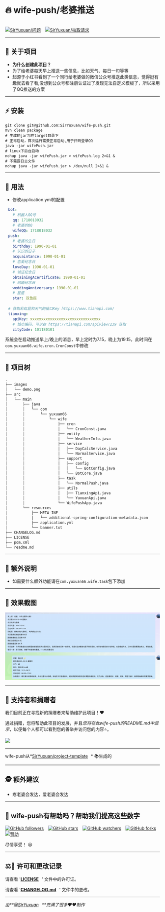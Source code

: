 
# 🔥 **wife-push/老婆推送**

<div align="left">
  <br>
  <a href="https://github.com/SirYuxuan/wife-push/issues">
    <img src="https://img.shields.io/github/issues/SirYuxuan/wife-push?color=0088ff&style=for-the-badge&logo=github" alt="SirYuxuan/问题"/>
  </a>
  <a href="https://github.com/SirYuxuan/wife-push/pulls">
    <img src="https://img.shields.io/github/issues-pr/SirYuxuan/wife-push?color=0088ff&style=for-the-badge&logo=github"  alt="SirYuxuan/拉取请求"/>
  </a>

</div>

---

## 🤔 **关于项目**

- **为什么创建此项目？**
- 为了给老婆每天早上推送一些信息，比如天气、每日一句等等
- 起源于小红书看到了一个同行给老婆做的微信公众号推送此类信息，觉得挺有趣就去看了看,没想到公众号都注册认证过了发现无法自定义模板了，所以采用了QQ推送的方案

---

## ⚡ **安装**

```shell
git clone git@github.com:SirYuxuan/wife-push.git
mvn clean package
# 生成的jar包在target目录下
# 正常启动，首次运行需要正常启动,用于扫码登录QQ
java -jar wifePush.jar
# linux下后台启动
nohup java -jar wifePush.jar > wifePush.log 2>&1 &
# 不需要日志文件
nohup java -jar wifePush.jar > /dev/null 2>&1 &
```

---

## 🚀 **用法**

* 修改application.yml的配置
```yaml
bot:
  # 机器人QQ号
  qq: 1718018032
  # 老婆的QQ
  wifeQQ: 1718018032
push:
  # 老婆的生日
  birthday: 1990-01-01
  # 认识的日子
  acquaintance: 1990-01-01
  # 恋爱纪念日
  loveDay: 1990-01-01
  # 领证纪念日
  obtainingACertificate: 1990-01-01
  # 结婚纪念日
  weddingAnniversary: 1990-01-01
  # 星座
  star: 双鱼座

# 获取彩虹屁和天气的接口Key https://www.tianapi.com/
tianxing:
  apiKey: xxxxxxxxxxxxxxxxxxxxxxxxxxxxxxxx
  # 城市编码，可以在 https://tianapi.com/apiview/239 获取
  cityCode: 101180101
```
系统会在启动推送早上/晚上的消息，早上定时为7.15，晚上为19.15，此时间在`com.yuxuan66.wife.cron.CronConst`中修改

---

## 🌲 **项目树**

```
.
├── images
│   └── demo.png
├── src
│   └── main
│       ├── java
│       │   └── com
│       │       └── yuxuan66
│       │           └── wife
│       │               ├── cron
│       │               │   └── CronConst.java
│       │               ├── entity
│       │               │   └── WeatherInfo.java
│       │               ├── service
│       │               │   ├── DayCalcService.java
│       │               │   └── NormalService.java
│       │               ├── support
│       │               │   ├── config
│       │               │   │   └── BotConfig.java
│       │               │   └── BotCore.java
│       │               ├── task
│       │               │   └── NormalPush.java
│       │               ├── utils
│       │               │   ├── TianxingApi.java
│       │               │   └── YuxuanApi.java
│       │               └── WifePushApp.java
│       └── resources
│           ├── META-INF
│           │   └── additional-spring-configuration-metadata.json
│           ├── application.yml
│           └── banner.txt
├── CHANGELOG.md
├── LICENSE
├── pom.xml
└── readme.md

```

---

## 📝 **额外说明**

* 如需要什么额外功能请在`com.yuxuan66.wife.task`包下添加

---

## 📸 **效果截图**

<!-- ... [一些描述性图片] -->
![](https://raw.githubusercontent.com/SirYuxuan/wife-push/master/images/demo.png)

---

## 🍰 **支持者和捐赠者**


我们目前正在寻找新的捐赠者来帮助维护此项目！❤️

通过捐赠，您将帮助此项目的发展，并且*您将在此wife-push的README.md中显示*，以便每个人都可以看到您的善举并访问您的内容⭐。

<a target="_blank" href="https://afdian.net/a/siryuxuan/plan"> <!-- 如果您不在GitHub赞助计划中，修改此链接到您的主要捐赠网站 -->
  <img src="https://img.shields.io/badge/Sponsor-SirYuxuan/wife push-blue?logo=github-sponsors&style=for-the-badge&color=red">
</a>

<!-- 在此处链接到您的捐赠页面 -->

---

wife-push从*[SirYuxuan/project-template](https://github.com/SirYuxuan/project-template)* 📚生成的

---

## 🕵️ 额外建议

* 疼老婆会发达，爱老婆会发达

---

## 🎉 wife-push有帮助吗？帮助我们提高这些数字

[![GitHub followers](https://img.shields.io/github/followers/SirYuxuan.svg?style=social)](https://github.com/SirYuxuan)
[![GitHub stars](https://img.shields.io/github/stars/SirYuxuan/wife-push.svg?style=social)](https://github.com/SirYuxuan/wife-push/stargazers)
[![GitHub watchers](https://img.shields.io/github/watchers/SirYuxuan/wife-push.svg?style=social)](https://github.com/SirYuxuan/wife-push/watchers)
[![GitHub forks](https://img.shields.io/github/forks/SirYuxuan/wife-push.svg?style=social)](https://github.com/SirYuxuan/wife-push/network/members)
[![赞助](https://img.shields.io/static/v1?label=赞助&message=%E2%9D%A4&logo=github-sponsors&color=red&style=social)](https://afdian.net/a/siryuxuan/plan)

尽情享受！ 😃

---

## ⚖️📝 **许可和更改记录**

请查看 '**[LICENSE](https://github.com/SirYuxuan/wife-push/blob/master/LICENSE)**' 文件中的许可证。

请查看 '**[CHANGELOG.md](https://github.com/SirYuxuan/wife-push/blob/master/CHANGELOG.md)**' 文件中的更改。

---

_由**[@SirYuxuan](https://github.com/SirYuxuan)**充满了很多❤️❤️制作_


<style>
a{
    display:inline-block;
    margin-right: 10px;
}
</style>